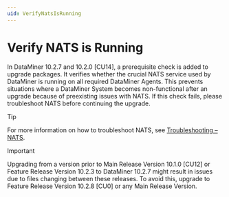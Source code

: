 ```yaml
---
uid: VerifyNatsIsRunning
---
```


# Verify NATS is Running

In DataMiner 10.2.7 and 10.2.0 [CU14], a prerequisite check is added to upgrade packages. It verifies whether the crucial NATS service used by DataMiner is running on all required DataMiner Agents. This prevents situations where a DataMiner System becomes non-functional after an upgrade because of preexisting issues with NATS. If this check fails, please troubleshoot NATS before continuing the upgrade.

> [!TIP]
> For more information on how to troubleshoot NATS, see [Troubleshooting – NATS](xref:Investigating_NATS_Issues).

> [!IMPORTANT]
> Upgrading from a version prior to Main Release Version 10.1.0 [CU12] or Feature Release Version 10.2.3 to DataMiner 10.2.7 might result in issues due to files changing between these releases. To avoid this, upgrade to Feature Release Version 10.2.8 [CU0] or any Main Release Version.
